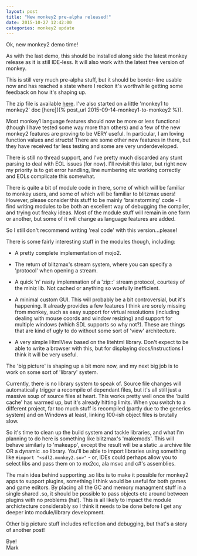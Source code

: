 ```yaml
---
layout: post
title: "New monkey2 pre-alpha released!"
date: 2015-10-27 12:42:00
categories: monkey2 update
---
```


Ok, new monkey2 demo time!

As with the last demo, this should be installed along side the latest monkey release as it is still IDE-less. It will also work with the latest free version of monkey.

This is still very much pre-alpha stuff, but it should be border-line usable now and has reached a state where I reckon it's worthwhile getting some feedback on how it's shaping up.

The zip file is available [here](http://www.monkey-x.com/mak/mx2/monkey2_28_Oct_2015.zip). I've also started on a little 'monkey1 to monkey2' doc [here]({% post_url 2015-09-14-monkey1-to-monkey2 %}).

Most monkey1 language features should now be more or less functional (though I have tested some way more than others) and a few of the new monkey2 features are proving to be VERY useful. In particular, I am loving function values and structs! There are some other new features in there, but they have received far less testing and some are very underdeveloped.


There is still no thread support, and I've pretty much discarded any stunt parsing to deal with EOL issues (for now). I'll revisit this later, but right now my priority is to get error handling, line numbering etc working correctly and EOLs complicate this somewhat.

There is quite a bit of module code in there, some of which will be familiar to monkey users, and some of which will be familiar to blitzmax users! However, please consider this stuff to be mainly 'brainstorming' code - I find writing modules to be both an excellent way of debugging the compiler, and trying out freaky ideas. Most of the module stuff will remain in one form or another, but some of it will change as language features are added.

So I still don't recommend writing 'real code' with this version...please!

There is some fairly interesting stuff in the modules though, including:

* A pretty complete implementation of mojo2.

* The return of blitzmax's stream system, where you can specify a 'protocol' when opening a stream.

* A quick 'n' nasty implemnation of a 'zip::' stream protocol, courtesy of the miniz lib. Not cached or anything so woefully inefficient.

* A minimal custom GUI. This will probably be a bit controversial, but it's happening. It already provides a few features I think are sorely missing from monkey, such as easy support for virtual resolutions (including dealing with mouse coords and window resizing) and support for multiple windows (which SDL supports so why not?). These are things that are kind of ugly to do without some sort of 'view' architecture.

* A very simple HtmlView based on the litehtml library. Don't expect to be able to write a browser with this, but for displaying docs/instructions I think it will be very useful.

The 'big picture' is shaping up a bit more now, and my next big job is to work on some sort of 'library' system.

Currently, there is no library system to speak of. Source file changes will automatically trigger a recompile of dependant files, but it's all still just a massive soup of source files at heart. This works pretty well once the 'build cache' has warmed up, but it's already hitting limits. When you switch to a different project, far too much stuff is recompiled (partly due to the generics system) and on Windows at least, linking 100-ish object files is brutally slow.

So it's time to clean up the build system and tackle libraries, and what I'm planning to do here is something like blitzmax's 'makemods'. This will behave similarly to 'makeapp', except the result will be a static .a archive file OR a dynamic .so library. You'll be able to import libraries using something like ```#import "<sdl2.monkey2.so>"``` - or, IDEs could perhaps allow you to select libs and pass them on to mx2cc, ala msvc and c#'s assemblies.

The main idea behind supporting .so libs is to make it possible for monkey2 apps to support plugins, something I think would be useful for both games and game editors. By placing all the GC and memory managment stuff in a single shared .so, it should be possible to pass objects etc around between plugins with no problems (ha!). This is all likely to impact the module archictecture considerably so I think it needs to be done before I get any deeper into module/library development.

Other big picture stuff includes reflection and debugging, but that's a story of another post!

Bye!  
Mark
